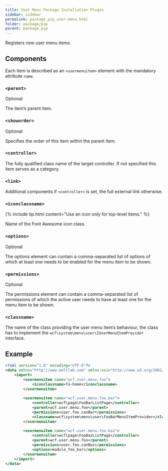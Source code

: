 ```yaml
---
title: User Menu Package Installation Plugin
sidebar: sidebar
permalink: package_pip_user-menu.html
folder: package/pip
parent: package_pip
---
```


Registers new user menu items.

## Components

Each item is described as an `<usermenuitem>` element with the mandatory attribute `name`.

### `<parent>`

<span class="label label-info">Optional</span>

The item’s parent item.

### `<showorder>`

<span class="label label-info">Optional</span>

Specifies the order of this item within the parent item.

### `<controller>`

The fully qualified class name of the target controller.
If not specified this item serves as a category.

### `<link>`

Additional components if `<controller>` is set,
the full external link otherwise.

### `<iconclassname>`

{% include tip.html content="Use an icon only for top-level items." %}

Name of the Font Awesome icon class.

### `<options>`

<span class="label label-info">Optional</span>

The options element can contain a comma-separated list of options of which at least one needs to be enabled for the menu item to be shown.

### `<permissions>`

<span class="label label-info">Optional</span>

The permissions element can contain a comma-separated list of permissions of which the active user needs to have at least one for the menu item to be shown.

### `<classname>`

The name of the class providing the user menu item’s behaviour,
the class has to implement the `wcf\system\menu\user\IUserMenuItemProvider` interface.



## Example

```xml
<?xml version="1.0" encoding="UTF-8"?>
<data xmlns="http://www.woltlab.com" xmlns:xsi="http://www.w3.org/2001/XMLSchema-instance" xsi:schemaLocation="http://www.woltlab.com http://www.woltlab.com/XSD/vortex/userMenu.xsd">
	<import>
		<usermenuitem name="wcf.user.menu.foo">
			<iconclassname>fa-home</iconclassname>
		</usermenuitem>
		
		<usermenuitem name="wcf.user.menu.foo.bar">
			<controller>wcf\page\FooBarListPage</controller>
			<parent>wcf.user.menu.foo</parent>
			<permissions>user.foo.canBar</permissions>
			<classname>wcf\system\menu\user\FooBarMenuItemProvider</classname>
		</usermenuitem>
		
		<usermenuitem name="wcf.user.menu.foo.baz">
			<controller>wcf\page\FooBazListPage</controller>
			<parent>wcf.user.menu.foo</parent>
			<permissions>user.foo.canBaz</permissions>
			<options>module_foo_bar</options>
		</usermenuitem>
	</import>
</data>
```
